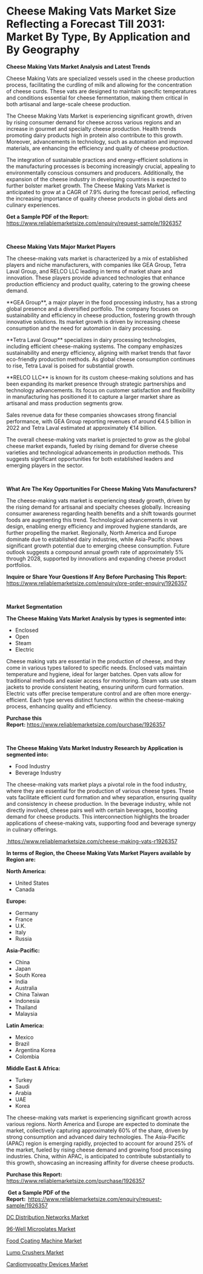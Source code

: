<p><h1>Cheese Making Vats Market Size Reflecting a Forecast Till 2031: Market By Type, By Application and By Geography</h1></p><p><strong>Cheese Making Vats Market Analysis and Latest Trends</strong></p>
<p><p>Cheese Making Vats are specialized vessels used in the cheese production process, facilitating the curdling of milk and allowing for the concentration of cheese curds. These vats are designed to maintain specific temperatures and conditions essential for cheese fermentation, making them critical in both artisanal and large-scale cheese production.</p><p>The Cheese Making Vats Market is experiencing significant growth, driven by rising consumer demand for cheese across various regions and an increase in gourmet and specialty cheese production. Health trends promoting dairy products high in protein also contribute to this growth. Moreover, advancements in technology, such as automation and improved materials, are enhancing the efficiency and quality of cheese production.</p><p>The integration of sustainable practices and energy-efficient solutions in the manufacturing processes is becoming increasingly crucial, appealing to environmentally conscious consumers and producers. Additionally, the expansion of the cheese industry in developing countries is expected to further bolster market growth. The Cheese Making Vats Market is anticipated to grow at a CAGR of 7.9% during the forecast period, reflecting the increasing importance of quality cheese products in global diets and culinary experiences.</p></p>
<p><strong>Get a Sample PDF of the Report:&nbsp;</strong> <a href="https://www.reliablemarketsize.com/enquiry/request-sample/1926357?utm_campaign=1103&utm_medium=2&utm_source=Github&utm_content=ia&utm_term=25102024&utm_id=cheese-making-vats">https://www.reliablemarketsize.com/enquiry/request-sample/1926357</a></p>
<p>&nbsp;</p>
<p><strong>Cheese Making Vats Major Market Players</strong></p>
<p><p>The cheese-making vats market is characterized by a mix of established players and niche manufacturers, with companies like GEA Group, Tetra Laval Group, and RELCO LLC leading in terms of market share and innovation. These players provide advanced technologies that enhance production efficiency and product quality, catering to the growing cheese demand.</p><p>**GEA Group**, a major player in the food processing industry, has a strong global presence and a diversified portfolio. The company focuses on sustainability and efficiency in cheese production, fostering growth through innovative solutions. Its market growth is driven by increasing cheese consumption and the need for automation in dairy processing.</p><p>**Tetra Laval Group** specializes in dairy processing technologies, including efficient cheese-making systems. The company emphasizes sustainability and energy efficiency, aligning with market trends that favor eco-friendly production methods. As global cheese consumption continues to rise, Tetra Laval is poised for substantial growth.</p><p>**RELCO LLC** is known for its custom cheese-making solutions and has been expanding its market presence through strategic partnerships and technology advancements. Its focus on customer satisfaction and flexibility in manufacturing has positioned it to capture a larger market share as artisanal and mass production segments grow.</p><p>Sales revenue data for these companies showcases strong financial performance, with GEA Group reporting revenues of around €4.5 billion in 2022 and Tetra Laval estimated at approximately €14 billion. </p><p>The overall cheese-making vats market is projected to grow as the global cheese market expands, fueled by rising demand for diverse cheese varieties and technological advancements in production methods. This suggests significant opportunities for both established leaders and emerging players in the sector.</p></p>
<p>&nbsp;</p>
<p><strong>What Are The Key Opportunities For Cheese Making Vats Manufacturers?</strong></p>
<p><p>The cheese-making vats market is experiencing steady growth, driven by the rising demand for artisanal and specialty cheeses globally. Increasing consumer awareness regarding health benefits and a shift towards gourmet foods are augmenting this trend. Technological advancements in vat design, enabling energy efficiency and improved hygiene standards, are further propelling the market. Regionally, North America and Europe dominate due to established dairy industries, while Asia-Pacific shows significant growth potential due to emerging cheese consumption. Future outlook suggests a compound annual growth rate of approximately 5% through 2028, supported by innovations and expanding cheese product portfolios.</p></p>
<p><strong>Inquire or Share Your Questions If Any Before Purchasing This Report:</strong> <a href="https://www.reliablemarketsize.com/enquiry/pre-order-enquiry/1926357?utm_campaign=1103&utm_medium=2&utm_source=Github&utm_content=ia&utm_term=25102024&utm_id=cheese-making-vats">https://www.reliablemarketsize.com/enquiry/pre-order-enquiry/1926357</a></p>
<p>&nbsp;</p>
<p><strong>Market Segmentation</strong></p>
<p><strong>The Cheese Making Vats Market Analysis by types is segmented into:</strong></p>
<p><ul><li>Enclosed</li><li>Open</li><li>Steam</li><li>Electric</li></ul></p>
<p><p>Cheese making vats are essential in the production of cheese, and they come in various types tailored to specific needs. Enclosed vats maintain temperature and hygiene, ideal for larger batches. Open vats allow for traditional methods and easier access for monitoring. Steam vats use steam jackets to provide consistent heating, ensuring uniform curd formation. Electric vats offer precise temperature control and are often more energy-efficient. Each type serves distinct functions within the cheese-making process, enhancing quality and efficiency.</p></p>
<p><strong>Purchase this Report:&nbsp;</strong><a href="https://www.reliablemarketsize.com/purchase/1926357?utm_campaign=1103&utm_medium=2&utm_source=Github&utm_content=ia&utm_term=25102024&utm_id=cheese-making-vats">https://www.reliablemarketsize.com/purchase/1926357</a></p>
<p>&nbsp;</p>
<p><strong>The Cheese Making Vats Market Industry Research by Application is segmented into:</strong></p>
<p><ul><li>Food Industry</li><li>Beverage Industry</li></ul></p>
<p><p>The cheese-making vats market plays a pivotal role in the food industry, where they are essential for the production of various cheese types. These vats facilitate efficient curd formation and whey separation, ensuring quality and consistency in cheese production. In the beverage industry, while not directly involved, cheese pairs well with certain beverages, boosting demand for cheese products. This interconnection highlights the broader applications of cheese-making vats, supporting food and beverage synergy in culinary offerings.</p></p>
<p><a href="https://www.reliablemarketsize.com/cheese-making-vats-r1926357?utm_campaign=1103&utm_medium=2&utm_source=Github&utm_content=ia&utm_term=25102024&utm_id=cheese-making-vats">&nbsp;https://www.reliablemarketsize.com/cheese-making-vats-r1926357</a></p>
<p><strong>In terms of Region, the Cheese Making Vats Market Players available by Region are:</strong></p>
<p>
    <p> <strong> North America: </strong>
        <ul>
            <li>United States</li>
            <li>Canada</li>
        </ul>
        </p> 
    <p> <strong> Europe: </strong>
        <ul>
            <li>Germany</li>
            <li>France</li>
            <li>U.K.</li>
            <li>Italy</li>
            <li>Russia</li>
        </ul>
        </p> 
    <p> <strong> Asia-Pacific: </strong>
        <ul>
            <li>China</li>
            <li>Japan</li>
            <li>South Korea</li>
            <li>India</li>
            <li>Australia</li>
            <li>China Taiwan</li>
            <li>Indonesia</li>
            <li>Thailand</li>
            <li>Malaysia</li>
        </ul>
        </p> 
    <p> <strong> Latin America: </strong>
        <ul>
            <li>Mexico</li>
            <li>Brazil</li>
            <li>Argentina Korea</li>
            <li>Colombia</li>
        </ul>
        </p> 
    <p> <strong> Middle East & Africa: </strong>
        <ul>
            <li>Turkey</li>
            <li>Saudi</li>
            <li>Arabia</li>
            <li>UAE</li>
            <li>Korea</li>
        </ul>
    </p>
    </p>
<p><p>The cheese-making vats market is experiencing significant growth across various regions. North America and Europe are expected to dominate the market, collectively capturing approximately 60% of the share, driven by strong consumption and advanced dairy technologies. The Asia-Pacific (APAC) region is emerging rapidly, projected to account for around 25% of the market, fueled by rising cheese demand and growing food processing industries. China, within APAC, is anticipated to contribute substantially to this growth, showcasing an increasing affinity for diverse cheese products.</p></p>
<p><strong>Purchase this Report: </strong><a href="https://www.reliablemarketsize.com/purchase/1926357?utm_campaign=1103&utm_medium=2&utm_source=Github&utm_content=ia&utm_term=25102024&utm_id=cheese-making-vats">https://www.reliablemarketsize.com/purchase/1926357</a></p>
<p>&nbsp;<strong>Get a Sample PDF of the Report:&nbsp;&nbsp;</strong><a href="https://www.reliablemarketsize.com/enquiry/request-sample/1926357?utm_campaign=1103&utm_medium=2&utm_source=Github&utm_content=ia&utm_term=25102024&utm_id=cheese-making-vats">https://www.reliablemarketsize.com/enquiry/request-sample/1926357</a></p>
<p><strong></strong></p>
<p><p><a href="https://www.linkedin.com/pulse/strategic-market-insights-navigating-global-dc-distribution-wcm2e?utm_campaign=1103&utm_medium=2&utm_source=Github&utm_content=ia&utm_term=25102024&utm_id=cheese-making-vats">DC Distribution Networks Market</a></p><p><a href="https://www.linkedin.com/pulse/exploring-96-well-microplates-market-dynamics-global-trends-0pl4c?utm_campaign=1103&utm_medium=2&utm_source=Github&utm_content=ia&utm_term=25102024&utm_id=cheese-making-vats">96-Well Microplates Market</a></p><p><a href="https://github.com/chr1i1herth/Market-Research-Report-List-1/blob/main/food-coating-machine-market.md?utm_campaign=1103&utm_medium=2&utm_source=Github&utm_content=ia&utm_term=25102024&utm_id=cheese-making-vats">Food Coating Machine Market</a></p><p><a href="https://github.com/gareyratsepny/Market-Research-Report-List-1/blob/main/lump-crushers-market.md?utm_campaign=1103&utm_medium=2&utm_source=Github&utm_content=ia&utm_term=25102024&utm_id=cheese-making-vats">Lump Crushers Market</a></p><p><a href="https://www.linkedin.com/pulse/cardiomyopathy-devices-market-evolution-key-trends-regional-0c5yc?utm_campaign=1103&utm_medium=2&utm_source=Github&utm_content=ia&utm_term=25102024&utm_id=cheese-making-vats">Cardiomyopathy Devices Market</a></p></p>
